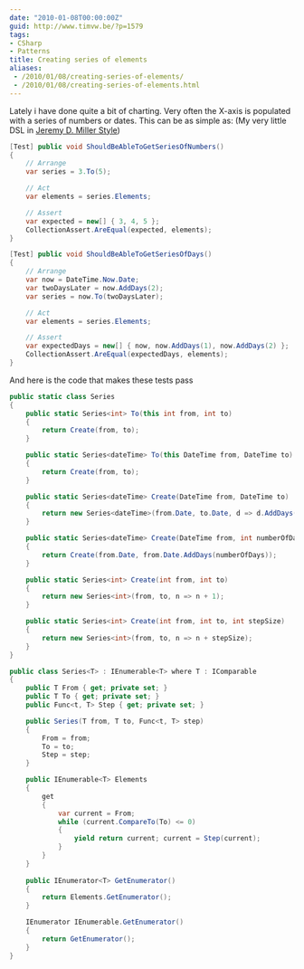 ```yaml
---
date: "2010-01-08T00:00:00Z"
guid: http://www.timvw.be/?p=1579
tags:
- CSharp
- Patterns
title: Creating series of elements
aliases:
 - /2010/01/08/creating-series-of-elements/
 - /2010/01/08/creating-series-of-elements.html
---
```

Lately i have done quite a bit of charting. Very often the X-axis is populated with a series of numbers or dates. This can be as simple as: (My very little DSL in [Jeremy D. Miller Style](http://codebetter.com/blogs/jeremy.miller/archive/2010/01/06/writing-internal-dsl-s-in-msdn.aspx))

```csharp
[Test] public void ShouldBeAbleToGetSeriesOfNumbers()
{
	// Arrange
	var series = 3.To(5);

	// Act
	var elements = series.Elements;

	// Assert
	var expected = new[] { 3, 4, 5 };
	CollectionAssert.AreEqual(expected, elements);
}

[Test] public void ShouldBeAbleToGetSeriesOfDays()
{
	// Arrange
	var now = DateTime.Now.Date;
	var twoDaysLater = now.AddDays(2);
	var series = now.To(twoDaysLater);

	// Act
	var elements = series.Elements;

	// Assert
	var expectedDays = new[] { now, now.AddDays(1), now.AddDays(2) };
	CollectionAssert.AreEqual(expectedDays, elements);
}
```

And here is the code that makes these tests pass

```csharp
public static class Series
{
	public static Series<int> To(this int from, int to)
	{
		return Create(from, to);
	}

	public static Series<dateTime> To(this DateTime from, DateTime to)
	{
		return Create(from, to);
	}

	public static Series<dateTime> Create(DateTime from, DateTime to)
	{
		return new Series<dateTime>(from.Date, to.Date, d => d.AddDays(1));
	}

	public static Series<dateTime> Create(DateTime from, int numberOfDays)
	{
		return Create(from.Date, from.Date.AddDays(numberOfDays));
	}

	public static Series<int> Create(int from, int to)
	{
		return new Series<int>(from, to, n => n + 1);
	}

	public static Series<int> Create(int from, int to, int stepSize)
	{
		return new Series<int>(from, to, n => n + stepSize);
	}
}
```

```csharp
public class Series<T> : IEnumerable<T> where T : IComparable
{
	public T From { get; private set; }
	public T To { get; private set; }
	public Func<t, T> Step { get; private set; }

	public Series(T from, T to, Func<t, T> step)
	{
		From = from;
		To = to;
		Step = step;
	}

	public IEnumerable<T> Elements
	{
		get
		{
			var current = From;
			while (current.CompareTo(To) <= 0) 
			{ 
				yield return current; current = Step(current); 
			} 
		} 
	} 
	
	public IEnumerator<T> GetEnumerator()
	{
		return Elements.GetEnumerator();
	}

	IEnumerator IEnumerable.GetEnumerator()
	{
		return GetEnumerator();
	}
}
```
